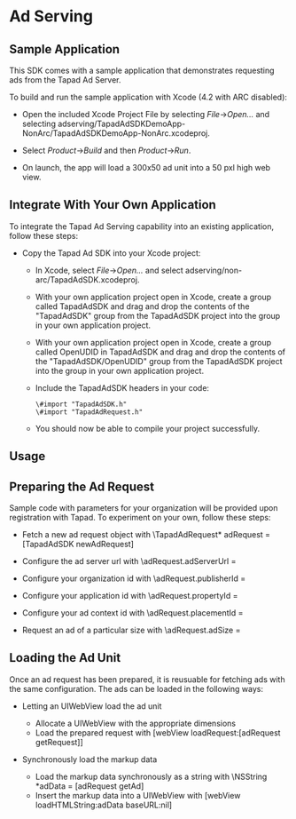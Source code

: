 Ad Serving
===========

Sample Application
------------------

This SDK comes with a sample application that demonstrates requesting ads from the Tapad Ad Server.

To build and run the sample application with Xcode (4.2 with ARC disabled):

* Open the included Xcode Project File by selecting _File_->_Open..._ and selecting adserving/TapadAdSDKDemoApp-NonArc/TapadAdSDKDemoApp-NonArc.xcodeproj.

* Select _Product_->_Build_ and then _Product_->_Run_.

* On launch, the app will load a 300x50 ad unit into a 50 pxl high web view.

Integrate With Your Own Application
-----------------------------------

To integrate the Tapad Ad Serving capability into an existing application, follow these steps:

* Copy the Tapad Ad SDK into your Xcode project:
  * In Xcode, select _File_->_Open..._ and select adserving/non-arc/TapadAdSDK.xcodeproj.
  * With your own application project open in Xcode, create a group called TapadAdSDK and drag and drop the contents of the "TapadAdSDK" group from the TapadAdSDK project into the group in your own application project.
  * With your own application project open in Xcode, create a group called OpenUDID in TapadAdSDK and drag and drop the contents of the "TapadAdSDK/OpenUDID" group from the TapadAdSDK project into the group in your own application project.
  * Include the TapadAdSDK headers in your code:

        \#import "TapadAdSDK.h"
        \#import "TapadAdRequest.h"

  * You should now be able to compile your project successfully.

Usage
-----

Preparing the Ad Request
-----------------------

Sample code with parameters for your organization will be provided upon registration with Tapad.  To experiment on your own, follow these steps:

* Fetch a new ad request object with
        \TapadAdRequest* adRequest = [TapadAdSDK newAdRequest]

* Configure the ad server url with
        \adRequest.adServerUrl =

* Configure your organization id with
        \adRequest.publisherId =

* Configure your application id with
        \adRequest.propertyId =

* Configure your ad context id with
        \adRequest.placementId =

* Request an ad of a particular size with
        \adRequest.adSize =

Loading the Ad Unit
-------------------

Once an ad request has been prepared, it is reusuable for fetching ads with the same configuration.
The ads can be loaded in the following ways:

* Letting an UIWebView load the ad unit
  * Allocate a UIWebView with the appropriate dimensions
  * Load the prepared request with \[webView loadRequest:[adRequest getRequest]]

* Synchronously load the markup data
  * Load the markup data synchronously as a string with \NSString *adData = [adRequest getAd]
  * Insert the markup data into a UIWebView with \[webView loadHTMLString:adData baseURL:nil]
